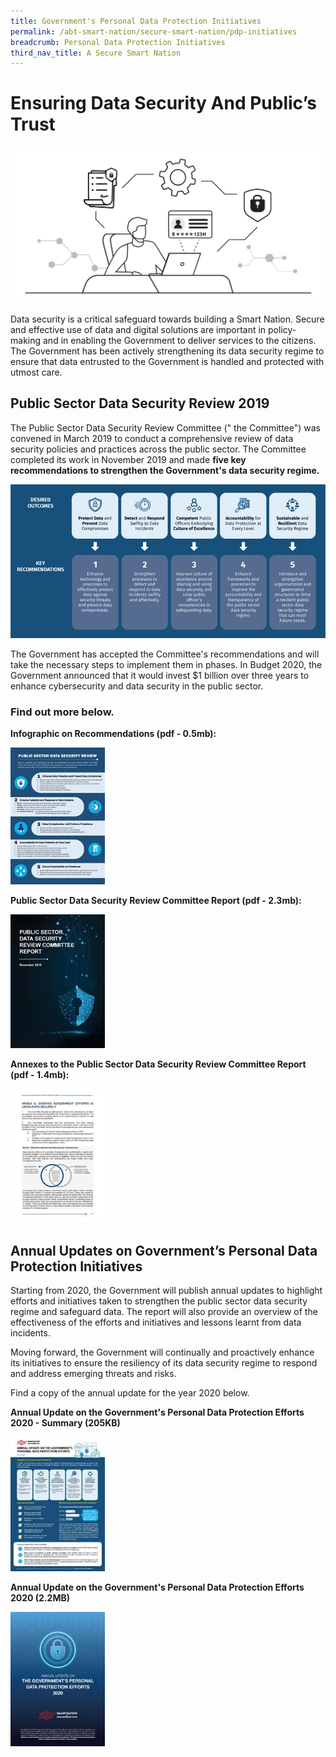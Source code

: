 ```yaml
---
title: Government's Personal Data Protection Initiatives
permalink: /abt-smart-nation/secure-smart-nation/pdp-initiatives
breadcrumb: Personal Data Protection Initiatives
third_nav_title: A Secure Smart Nation
---
```

# Ensuring Data Security And Public’s Trust 
![Government's Personal Data Protection Initiatives](/images/Govt-pdp-WIP.png)

Data security is a critical safeguard towards building a Smart Nation. Secure and effective use of data and digital solutions are important in policy-making and in enabling the Government to deliver services to the citizens. The Government has been actively strengthening its data security regime to ensure that data entrusted to the Government is handled and protected with utmost care.

## Public Sector Data Security Review 2019

The Public Sector Data Security Review Committee (" the Committee") was convened in March 2019 to conduct a comprehensive review of data security policies and practices across the public sector. The Committee completed its work in November 2019 and made **five key recommendations to strengthen the Government's data security regime.**

![PSDSRC key recommendations](/images/abt-smart-nation/psdsrc-key-recommendation.png)

The Government has accepted the Committee's recommendations and will take the necessary steps to implement them in phases. In Budget 2020, the Government announced that it would invest $1 billion over three years to enhance cybersecurity and data security in the public sector.
 
### Find out more below.
 
**Infographic on Recommendations (pdf - 0.5mb):**

<div style="width:30%"> 
 <a href="/files/abt-smart-nation/psdsrc-infographic.pdf" target="_blank"><img src="/images/abt-smart-nation/psdsrc-infographic.jpeg"></a>
</div>

**Public Sector Data Security Review Committee Report (pdf - 2.3mb):**

<div style="width:30%"> 
 <a href="/files/publications/psdsrc-main-report-Nov2019.pdf" target="_blank"><img src="/images/abt-smart-nation/psdsrc-main-report-nov2019.jpeg"></a>
</div>

**Annexes to the Public Sector Data Security Review Committee Report (pdf - 1.4mb):**

<div style="width:30%"> 
 <a href="/files/publications/annexes-to-the-psdsrc-final-report.pdf" target="_blank"><img src="/images/abt-smart-nation/annexes-to-the-psdsrc-final-report.jpeg"></a>
</div>
 
## Annual Updates on Government’s Personal Data Protection Initiatives

Starting from 2020, the Government will publish annual updates to highlight efforts and initiatives taken to strengthen the public sector data security regime and safeguard data.  The report will also provide an overview of the effectiveness of the efforts and initiatives and lessons learnt from data incidents.  

Moving forward, the Government will continually and proactively enhance its initiatives to ensure the resiliency of its data security regime to respond and address emerging threats and risks.
 
Find a copy of the annual update for the year 2020 below.
 
**Annual Update on the Government's Personal Data Protection Efforts 2020 - Summary (205KB)**

<div style="width:30%"> 
 <a href="/files/publications/annual-update-on-govt-personal-data-protection-efforts-Nov2020-summary.pdf" target="_blank"><img src="/images/abt-smart-nation/psdsrc-annual-update-2020-summary.jpeg"></a>
</div>

**Annual Update on the Government's Personal Data Protection Efforts 2020 (2.2MB)**
<div style="width:30%"> 
 <a href="/files/publications/annual-update-on-govt-personal-data-protection-efforts-2020.pdf" target="_blank"><img src="/images/abt-smart-nation/psdsrc-annual-update-2020_report.jpeg"></a>
</div>